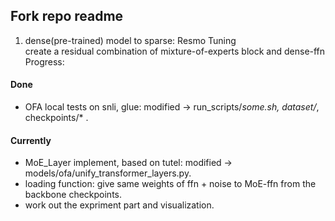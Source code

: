 ## Fork repo readme

1. dense(pre-trained) model to sparse: Resmo Tuning  
create a residual combination of mixture-of-experts block and dense-ffn  
Progress:  
#### Done  
- OFA local tests on snli, glue: modified -> run_scripts/*some.sh, dataset/*, checkpoints/* .  
#### Currently  
- MoE_Layer implement, based on tutel: modified -> models/ofa/unify_transformer_layers.py. 
- loading function: give same weights of ffn + noise to MoE-ffn from the backbone checkpoints. 
- work out the expriment part and visualization. 
